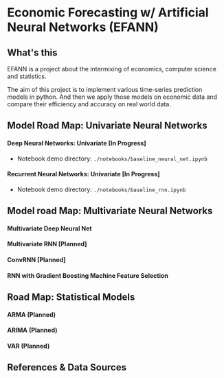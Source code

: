 # Economic Forecasting w/ Artificial Neural Networks (EFANN)

## What's this

EFANN is a project about the intermixing of economics, computer science and statistics.

The aim of this project is to implement various time-series prediction models in python. And then we apply those models on economic data and compare their efficiency and accuracy on real world data.



## Model Road Map: Univariate Neural Networks

#### Deep Neural Networks: Univariate [In Progress]

* Notebook demo directory: `./notebooks/baseline_neural_net.ipynb`



#### Recurrent Neural Networks: Univariate [In Progress]

* Notebook demo directory: `./notebooks/baseline_rnn.ipynb`



## Model road Map: Multivariate Neural Networks

#### Multivariate Deep Neural Net

#### Multivariate RNN [Planned]

#### ConvRNN [Planned]

#### RNN with Gradient Boosting Machine Feature Selection



## Road Map: Statistical Models

#### ARMA (Planned)

#### ARIMA (Planned)

#### VAR (Planned)



## References & Data Sources




